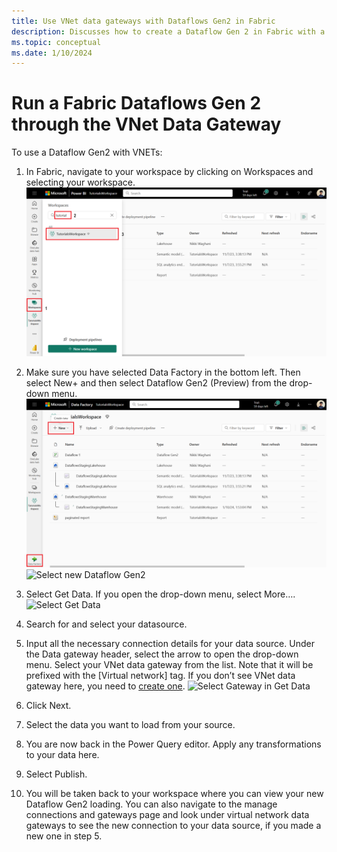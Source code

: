 ```yaml
---
title: Use VNet data gateways with Dataflows Gen2 in Fabric
description: Discusses how to create a Dataflow Gen 2 in Fabric with a connection through the VNet data gateway.
ms.topic: conceptual
ms.date: 1/10/2024
---
```


# Run a Fabric Dataflows Gen 2 through the VNet Data Gateway

To use a Dataflow Gen2 with VNETs:
1.	In Fabric, navigate to your workspace by clicking on Workspaces and selecting your workspace.
![Open your workspace](media/select-fabric-workspace.png)

2.	Make sure you have selected Data Factory in the bottom left. Then select New+ and then select Dataflow Gen2 (Preview) from the drop-down menu.
![Select new artifact](media/select-new.png)
![Select new Dataflow Gen2](select-new-dataflowgen2.png)

3.	Select Get Data. If you open the drop-down menu, select More….
![Select Get Data](select-get-data.png)

4.	Search for and select your datasource.
5.	Input all the necessary connection details for your data source. Under the Data gateway header, select the arrow to open the drop-down menu. Select your VNet data gateway from the list. Note that it will be prefixed with the [Virtual network] tag. If you don’t see VNet data gateway here, you need to [create one](https://learn.microsoft.com/en-us/data-integration/vnet/create-data-gateways).
![Select Gateway in Get Data](get-data-select-gateway.png)

6.	Click Next.
7.	Select the data you want to load from your source.
8.	You are now back in the Power Query editor. Apply any transformations to your data here.
9.	Select Publish.
10.	You will be taken back to your workspace where you can view your new Dataflow Gen2 loading. You can also navigate to the manage connections and gateways page and look under virtual network data gateways to see the new connection to your data source, if you made a new one in step 5.

